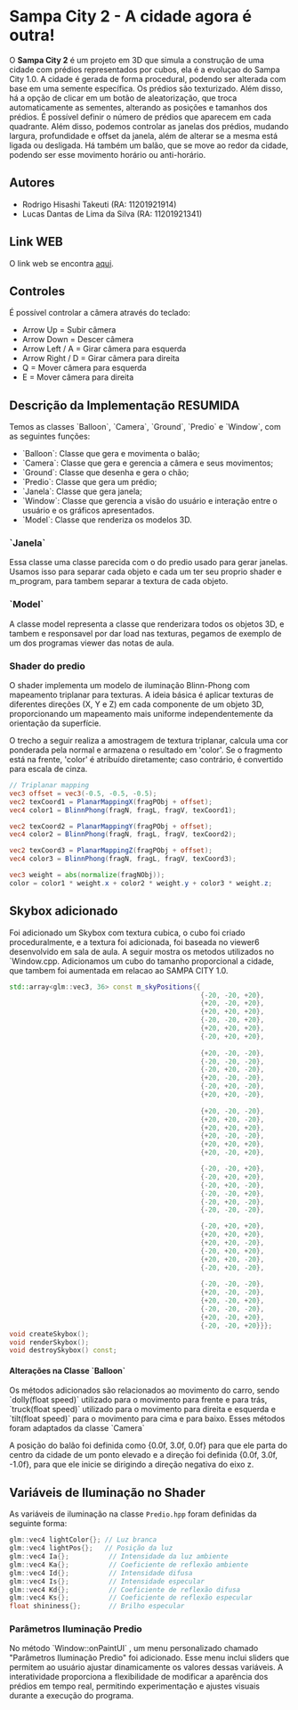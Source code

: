 # Sampa City 2 - A cidade agora é outra! 

O **Sampa City 2** é um projeto em 3D que simula a construção de uma cidade com prédios representados por cubos, ela é a evoluçao do Sampa City 1.0. A cidade é gerada de forma procedural, podendo ser alterada com base em uma semente específica. Os prédios são texturizado. Além disso, há a opção de clicar em um botão de aleatorização, que troca automaticamente as sementes, alterando as posições e tamanhos dos prédios. É possível definir o número de prédios que aparecem em cada quadrante. Além disso, podemos controlar as janelas dos prédios, mudando largura, profundidade e offset da janela, além de alterar se a mesma está ligada ou desligada. Há também um balão, que se move ao redor da cidade, podendo ser esse movimento horário ou anti-horário.

## Autores
- Rodrigo Hisashi Takeuti (RA: 11201921914)
- Lucas Dantas de Lima da Silva (RA: 11201921341)

## Link WEB
O link web se encontra [aqui](https://lucasdantas24.github.io/cidade-projeto-computacao-grafica-2/sampa/).

## Controles

É possível controlar a câmera através do teclado:

- Arrow Up = Subir câmera
- Arrow Down = Descer câmera
- Arrow Left / A = Girar câmera para esquerda
- Arrow Right / D = Girar cãmera para direita
- Q = Mover câmera para esquerda
- E = Mover câmera para direita


## Descrição da Implementação RESUMIDA

Temos as classes \`Balloon\`, \`Camera\`, \`Ground\`, \`Predio\` e \`Window\`, com as seguintes funções:
- \`Balloon\`: Classe que gera e movimenta o balão;
- \`Camera\`: Classe que gera e gerencia a câmera e seus movimentos;
- \`Ground\`: Classe que desenha e gera o chão;
- \`Predio\`: Classe que gera um prédio;
- \`Janela\`: Classe que gera janela;
- \`Window\`: Classe que gerencia a visão do usuário e interação entre o usuário e os gráficos apresentados.
- \`Model\`: Classe que renderiza os modelos 3D.

### \`Janela\`
Essa classe uma classe parecida com o do predio usado para gerar janelas. Usamos isso para separar cada objeto e cada um ter seu proprio shader e m_program, para tambem separar a textura de cada objeto.

### \`Model\`
A classe model representa a classe que renderizara todos os objetos 3D, e tambem e responsavel por dar load nas texturas, pegamos de exemplo de um dos programas viewer das notas de aula.

### Shader do predio
O shader implementa um modelo de iluminação Blinn-Phong com mapeamento triplanar para texturas. A ideia básica é aplicar texturas de diferentes direções (X, Y e Z) em cada componente de um objeto 3D, proporcionando um mapeamento mais uniforme independentemente da orientação da superfície.

O trecho a seguir realiza a amostragem de textura triplanar, calcula uma cor ponderada pela normal e armazena o resultado em 'color'. Se o fragmento está na frente, 'color' é atribuído diretamente; caso contrário, é convertido para escala de cinza.

```glsl
// Triplanar mapping
vec3 offset = vec3(-0.5, -0.5, -0.5);
vec2 texCoord1 = PlanarMappingX(fragPObj + offset);
vec4 color1 = BlinnPhong(fragN, fragL, fragV, texCoord1);

vec2 texCoord2 = PlanarMappingY(fragPObj + offset);
vec4 color2 = BlinnPhong(fragN, fragL, fragV, texCoord2);

vec2 texCoord3 = PlanarMappingZ(fragPObj + offset);
vec4 color3 = BlinnPhong(fragN, fragL, fragV, texCoord3);

vec3 weight = abs(normalize(fragNObj));
color = color1 * weight.x + color2 * weight.y + color3 * weight.z;
```


## Skybox adicionado
Foi adicionado um Skybox com textura cubica, o cubo foi criado proceduralmente, e a textura foi adicionada, foi baseada no viewer6 desenvolvido em sala de aula. A seguir mostra os metodos utilizados no \`Window.cpp\. Adicionamos um cubo do tamanho proporcional a cidade, que tambem foi aumentada em relacao ao SAMPA CITY 1.0.

```cpp
std::array<glm::vec3, 36> const m_skyPositions{{
                                                {-20, -20, +20},
                                                {+20, -20, +20},
                                                {+20, +20, +20},
                                                {-20, -20, +20},
                                                {+20, +20, +20},
                                                {-20, +20, +20},
                            
                                                {+20, -20, -20},
                                                {-20, -20, -20},
                                                {-20, +20, -20},
                                                {+20, -20, -20},
                                                {-20, +20, -20},
                                                {+20, +20, -20},
                                       
                                                {+20, -20, -20},
                                                {+20, +20, -20},
                                                {+20, +20, +20},
                                                {+20, -20, -20},
                                                {+20, +20, +20},
                                                {+20, -20, +20},

                                                {-20, -20, +20},
                                                {-20, +20, +20},
                                                {-20, +20, -20},
                                                {-20, -20, +20},
                                                {-20, +20, -20},
                                                {-20, -20, -20},

                                                {-20, +20, +20},
                                                {+20, +20, +20},
                                                {+20, +20, -20},
                                                {-20, +20, +20},
                                                {+20, +20, -20},
                                                {-20, +20, -20},
                                                
                                                {-20, -20, -20},
                                                {+20, -20, -20},
                                                {+20, -20, +20},
                                                {-20, -20, -20},
                                                {+20, -20, +20},
                                                {-20, -20, +20}}};
void createSkybox();
void renderSkybox();
void destroySkybox() const;
```


#### Alterações na Classe \`Balloon\`
Os métodos adicionados são relacionados ao movimento do carro, sendo \`dolly(float speed)\` utilizado para o movimento para frente e para trás, \`truck(float speed)\` utilizado para o movimento para direita e esquerda e \`tilt(float speed)\` para o movimento para cima e para baixo. Esses métodos foram adaptados da classe \`Camera\`

A posição do balão foi definida como {0.0f, 3.0f, 0.0f} para que ele parta do centro da cidade de um ponto elevado e a direção foi definida {0.0f, 3.0f, -1.0f}, para que ele inicie se dirigindo a direção negativa do eixo z.

## Variáveis de Iluminação no Shader

As variáveis de iluminação na classe `Predio.hpp` foram definidas da seguinte forma:

```cpp
glm::vec4 lightColor{}; // Luz branca
glm::vec4 lightPos{};   // Posição da luz
glm::vec4 Ia{};          // Intensidade da luz ambiente
glm::vec4 Ka{};          // Coeficiente de reflexão ambiente
glm::vec4 Id{};          // Intensidade difusa
glm::vec4 Is{};          // Intensidade especular
glm::vec4 Kd{};          // Coeficiente de reflexão difusa
glm::vec4 Ks{};          // Coeficiente de reflexão especular
float shininess{};       // Brilho especular
```

### Parâmetros Iluminação Predio

No método \`Window::onPaintUI\` , um menu personalizado chamado "Parâmetros Iluminação Predio" foi adicionado. Esse menu inclui sliders que permitem ao usuário ajustar dinamicamente os valores dessas variáveis. A interatividade proporciona a flexibilidade de modificar a aparência dos prédios em tempo real, permitindo experimentação e ajustes visuais durante a execução do programa.